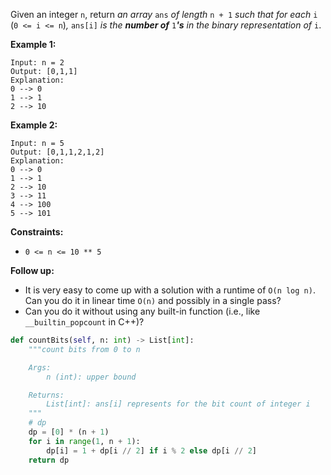 Given an integer `n`, return *an array* `ans` *of length* `n + 1` *such that for each* `i` (`0 <= i <= n`)*,* `ans[i]` *is the **number of*** `1`***'s** in the binary representation of* `i`.

 

**Example 1:**

```
Input: n = 2
Output: [0,1,1]
Explanation:
0 --> 0
1 --> 1
2 --> 10
```

**Example 2:**

```
Input: n = 5
Output: [0,1,1,2,1,2]
Explanation:
0 --> 0
1 --> 1
2 --> 10
3 --> 11
4 --> 100
5 --> 101
```

 

**Constraints:**

- `0 <= n <= 10 ** 5`

 

**Follow up:**

- It is very easy to come up with a solution with a runtime of `O(n log n)`. Can you do it in linear time `O(n)` and possibly in a single pass?
- Can you do it without using any built-in function (i.e., like `__builtin_popcount` in C++)?

```python
def countBits(self, n: int) -> List[int]:
    """count bits from 0 to n

    Args:
        n (int): upper bound

    Returns:
        List[int]: ans[i] represents for the bit count of integer i
    """
    # dp
    dp = [0] * (n + 1)
    for i in range(1, n + 1):
        dp[i] = 1 + dp[i // 2] if i % 2 else dp[i // 2]
    return dp
```

